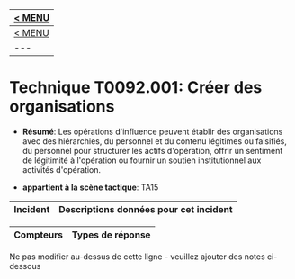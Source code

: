 |[< MENU](../README.md)|
|---|
|[< MENU](../../README.md)|
|---|
# Technique T0092.001: Créer des organisations

* **Résumé**: Les opérations d'influence peuvent établir des organisations avec des hiérarchies, du personnel et du contenu légitimes ou falsifiés, du personnel pour structurer les actifs d'opération, offrir un sentiment de légitimité à l'opération ou fournir un soutien institutionnel aux activités d'opération.

* **appartient à la scène tactique**: TA15


|Incident |Descriptions données pour cet incident |
|-------- |-------------------- |



|Compteurs |Types de réponse |
|-------- |-------------- |


Ne pas modifier au-dessus de cette ligne - veuillez ajouter des notes ci-dessous